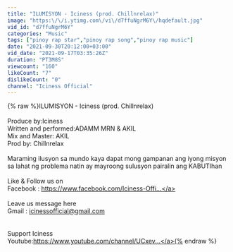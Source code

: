 ```yaml
---
title: "ILUMISYON - Iciness (prod. Chillnrelax)"
image: "https:\/\/i.ytimg.com\/vi\/d7ffuNgrM6Y\/hqdefault.jpg"
vid_id: "d7ffuNgrM6Y"
categories: "Music"
tags: ["pinoy rap star","pinoy rap song","pinoy rap music"]
date: "2021-09-30T20:12:00+03:00"
vid_date: "2021-09-17T03:35:26Z"
duration: "PT3M8S"
viewcount: "160"
likeCount: "7"
dislikeCount: "0"
channel: "Iciness Official"
---
```

{% raw %}ILUMISYON - Iciness (prod. Chillnrelax)<br /><br />Produce by:Iciness<br />Written and performed:ADAMM MRN &amp; AKIL <br />Mix and Master: AKIL<br />Prod by: Chillnrelax<br /><br />Maraming ilusyon sa mundo kaya dapat mong gampanan ang iyong misyon sa lahat ng problema natin ay mayroong sulusyon pairalin ang KABUTIhan <br /><br />Like &amp; Follow us on<br />Facebook : <a rel="nofollow" target="blank" href="https://www.facebook.com/Iciness-Offi...">https://www.facebook.com/Iciness-Offi...</a><br /><br />Leave us message here<br />Gmail : icinessofficial@gmail.com<br /><br /><br />Support Iciness <br />Youtube:<a rel="nofollow" target="blank" href="https://www.youtube.com/channel/UCxev...">https://www.youtube.com/channel/UCxev...</a>{% endraw %}
